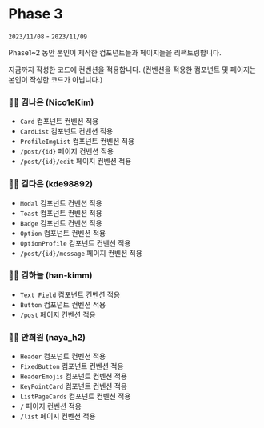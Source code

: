 # Phase 3

`2023/11/08` - `2023/11/09`

Phase1~2 동안 본인이 제작한 컴포넌트들과 페이지들을 리팩토링합니다.

지금까지 작성한 코드에 컨벤션을 적용합니다. (컨벤션을 적용한 컴포넌트 및 페이지는 본인이 작성한 코드가 아닙니다.)

### 👩‍💻 김나은 (Nico1eKim)

- `Card` 컴포넌트 컨벤션 적용
- `CardList` 컴포넌트 컨벤션 적용
- `ProfileImgList` 컴포넌트 컨벤션 적용
- `/post/{id}` 페이지 컨벤션 적용
- `/post/{id}/edit` 페이지 컨벤션 적용

### 👩‍💻 김다은 (kde98892)

- `Modal` 컴포넌트 컨벤션 적용
- `Toast` 컴포넌트 컨벤션 적용
- `Badge` 컴포넌트 컨벤션 적용
- `Option` 컴포넌트 컨벤션 적용
- `OptionProfile` 컴포넌트 컨벤션 적용
- `/post/{id}/message` 페이지 컨벤션 적용

### 👨‍💻 김하늘 (han-kimm)

- `Text Field` 컴포넌트 컨벤션 적용
- `Button` 컴포넌트 컨벤션 적용
- `/post` 페이지 컨벤션 적용

### 👩‍💻 안희원 (naya_h2)

- `Header` 컴포넌트 컨벤션 적용
- `FixedButton` 컴포넌트 컨벤션 적용
- `HeaderEmojis` 컴포넌트 컨벤션 적용
- `KeyPointCard` 컴포넌트 컨벤션 적용
- `ListPageCards` 컴포넌트 컨벤션 적용
- `/` 페이지 컨벤션 적용
- `/list` 페이지 컨벤션 적용
